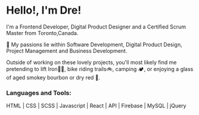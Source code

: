 # Hello!, I'm Dre!

I'm a Frontend Developer, Digital Product Designer and a Certified Scrum Master from Toronto,Canada.

👀 My passions lie within Software Development, Digital Product Design, Project Management and Business Development.

Outside of working on these lovely projects, you'll most likely find me pretending to lift Iron🏋🏽, bike riding trails🚲, camping 🏕, or enjoying a glass of aged smokey bourbon or dry red 🍷.


### Languages and Tools:

HTML | CSS | SCSS | Javascript | React | API | Firebase | MySQL | jQuery


[portfolio-2]:https://onyiano.com/web-dev
[dribble]:https://dribbble.com/onyianozie
